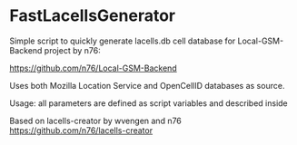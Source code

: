 # FastLacellsGenerator
Simple script to quickly generate lacells.db cell database for Local-GSM-Backend project by n76:

https://github.com/n76/Local-GSM-Backend

Uses both Mozilla Location Service and OpenCellID databases as source.

Usage: all parameters are defined as script variables and described inside

Based on lacells-creator by wvengen and n76
https://github.com/n76/lacells-creator
